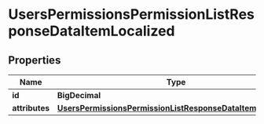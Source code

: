 

# UsersPermissionsPermissionListResponseDataItemLocalized


## Properties

| Name | Type | Description | Notes |
|------------ | ------------- | ------------- | -------------|
|**id** | **BigDecimal** |  |  [optional] |
|**attributes** | [**UsersPermissionsPermissionListResponseDataItemAttributes**](UsersPermissionsPermissionListResponseDataItemAttributes.md) |  |  [optional] |



